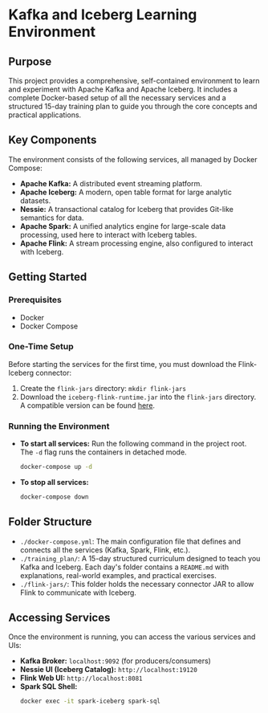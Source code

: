 # Kafka and Iceberg Learning Environment

## Purpose

This project provides a comprehensive, self-contained environment to learn and experiment with Apache Kafka and Apache Iceberg. It includes a complete Docker-based setup of all the necessary services and a structured 15-day training plan to guide you through the core concepts and practical applications.

## Key Components

The environment consists of the following services, all managed by Docker Compose:

*   **Apache Kafka:** A distributed event streaming platform.
*   **Apache Iceberg:** A modern, open table format for large analytic datasets.
*   **Nessie:** A transactional catalog for Iceberg that provides Git-like semantics for data.
*   **Apache Spark:** A unified analytics engine for large-scale data processing, used here to interact with Iceberg tables.
*   **Apache Flink:** A stream processing engine, also configured to interact with Iceberg.

## Getting Started

### Prerequisites

*   Docker
*   Docker Compose

### One-Time Setup

Before starting the services for the first time, you must download the Flink-Iceberg connector:

1.  Create the `flink-jars` directory: `mkdir flink-jars`
2.  Download the `iceberg-flink-runtime.jar` into the `flink-jars` directory. A compatible version can be found [here](https://repo1.maven.org/maven2/org/apache/iceberg/iceberg-flink-runtime-1.18/1.4.3/iceberg-flink-runtime-1.18-1.4.3.jar).

### Running the Environment

*   **To start all services:** Run the following command in the project root. The `-d` flag runs the containers in detached mode.
    ```bash
    docker-compose up -d
    ```
*   **To stop all services:**
    ```bash
    docker-compose down
    ```

## Folder Structure

*   `./docker-compose.yml`: The main configuration file that defines and connects all the services (Kafka, Spark, Flink, etc.).
*   `./training_plan/`: A 15-day structured curriculum designed to teach you Kafka and Iceberg. Each day's folder contains a `README.md` with explanations, real-world examples, and practical exercises.
*   `./flink-jars/`: This folder holds the necessary connector JAR to allow Flink to communicate with Iceberg.

## Accessing Services

Once the environment is running, you can access the various services and UIs:

*   **Kafka Broker:** `localhost:9092` (for producers/consumers)
*   **Nessie UI (Iceberg Catalog):** `http://localhost:19120`
*   **Flink Web UI:** `http://localhost:8081`
*   **Spark SQL Shell:**
    ```bash
    docker exec -it spark-iceberg spark-sql
    ```
